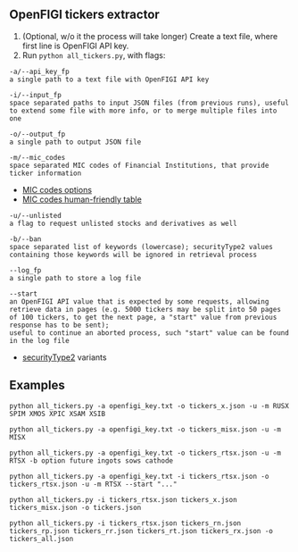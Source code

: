## OpenFIGI tickers extractor
1. (Optional, w/o it the process will take longer) Create a text file, where first line is OpenFIGI API key.
2. Run `python all_tickers.py`, with flags:
```
-a/--api_key_fp
a single path to a text file with OpenFIGI API key
```

```
-i/--input_fp
space separated paths to input JSON files (from previous runs), useful to extend some file with more info, or to merge multiple files into one
```
```
-o/--output_fp
a single path to output JSON file
```
```
-m/--mic_codes
space separated MIC codes of Financial Institutions, that provide ticker information
```
* [MIC codes options](https://www.openfigi.com/api/enumValues/v3/micCode)
* [MIC codes human-friendly table](https://view.officeapps.live.com/op/view.aspx?src=https%3A%2F%2Fwiki.edmcouncil.org%2Fdownload%2Fattachments%2F36339716%2Fexchange-code-mic-mapping.xls%3Fversion%3D1%26modificationDate%3D1560203343000%26api%3Dv2&wdOrigin=BROWSELINK)
```
-u/--unlisted
a flag to request unlisted stocks and derivatives as well
```
```
-b/--ban
space separated list of keywords (lowercase); securityType2 values containing those keywords will be ignored in retrieval process
```
```
--log_fp
a single path to store a log file
```
```
--start
an OpenFIGI API value that is expected by some requests, allowing retrieve data in pages (e.g. 5000 tickers may be split into 50 pages of 100 tickers, to get the next page, a "start" value from previous response has to be sent);
useful to continue an aborted process, such "start" value can be found in the log file
```
* [securityType2](https://www.openfigi.com/api/enumValues/v3/securityType2) variants

## Examples
```
python all_tickers.py -a openfigi_key.txt -o tickers_x.json -u -m RUSX SPIM XMOS XPIC XSAM XSIB

python all_tickers.py -a openfigi_key.txt -o tickers_misx.json -u -m MISX

python all_tickers.py -a openfigi_key.txt -o tickers_rtsx.json -u -m RTSX -b option future ingots sows cathode

python all_tickers.py -a openfigi_key.txt -i tickers_rtsx.json -o tickers_rtsx.json -u -m RTSX --start "..."

python all_tickers.py -i tickers_rtsx.json tickers_x.json tickers_misx.json -o tickers.json

python all_tickers.py -i tickers_rtsx.json tickers_rn.json tickers_rp.json tickers_rr.json tickers_rt.json tickers_rx.json -o tickers_all.json 

```